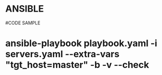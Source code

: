 # ANSIBLE

#CODE SAMPLE

# ansible-playbook playbook.yaml -i servers.yaml --extra-vars "tgt_host=master" -b -v --check
